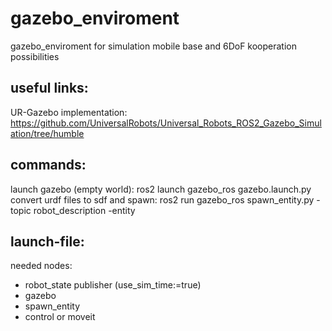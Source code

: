 # gazebo_enviroment
gazebo_enviroment for simulation mobile base and 6DoF kooperation possibilities

## useful links:
UR-Gazebo implementation: https://github.com/UniversalRobots/Universal_Robots_ROS2_Gazebo_Simulation/tree/humble


## commands:

launch gazebo (empty world): ros2 launch gazebo_ros gazebo.launch.py
convert urdf files to sdf and spawn: ros2 run gazebo_ros spawn_entity.py -topic robot_description -entity <naame>

## launch-file:
needed nodes:
- robot_state publisher (use_sim_time:=true)
- gazebo
- spawn_entity 
- control or moveit

